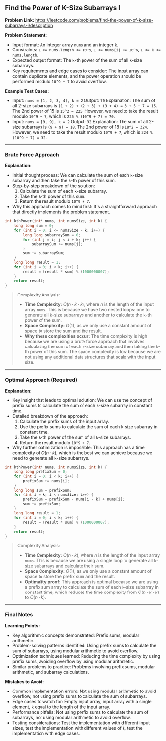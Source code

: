 ## Find the Power of K-Size Subarrays I

**Problem Link:** https://leetcode.com/problems/find-the-power-of-k-size-subarrays-i/description

**Problem Statement:**
- Input format: An integer array `nums` and an integer `k`.
- Constraints: `1 <= nums.length <= 10^5`, `1 <= nums[i] <= 10^6`, `1 <= k <= nums.length`.
- Expected output format: The `k`-th power of the sum of all `k`-size subarrays.
- Key requirements and edge cases to consider: The input array can contain duplicate elements, and the power operation should be performed modulo `10^9 + 7` to avoid overflow.

**Example Test Cases:**
- Input: `nums = [1, 2, 3, 4], k = 2`
  Output: `70`
  Explanation: The sum of all 2-size subarrays is `(1 + 2) + (2 + 3) + (3 + 4) = 3 + 5 + 7 = 15`. The 2nd power of 15 is `15^2 = 225`. However, we need to take the result modulo `10^9 + 7`, which is `225 % (10^9 + 7) = 70`.
- Input: `nums = [9, 9], k = 2`
  Output: `32`
  Explanation: The sum of all 2-size subarrays is `(9 + 9) = 18`. The 2nd power of 18 is `18^2 = 324`. However, we need to take the result modulo `10^9 + 7`, which is `324 % (10^9 + 7) = 32`.

---

### Brute Force Approach

**Explanation:**
- Initial thought process: We can calculate the sum of each `k`-size subarray and then take the `k`-th power of this sum.
- Step-by-step breakdown of the solution:
  1. Calculate the sum of each `k`-size subarray.
  2. Take the `k`-th power of this sum.
  3. Return the result modulo `10^9 + 7`.
- Why this approach comes to mind first: It's a straightforward approach that directly implements the problem statement.

```cpp
int kthPower(int* nums, int numsSize, int k) {
    long long sum = 0;
    for (int i = 0; i <= numsSize - k; i++) {
        long long subarraySum = 0;
        for (int j = i; j < i + k; j++) {
            subarraySum += nums[j];
        }
        sum += subarraySum;
    }
    long long result = 1;
    for (int i = 0; i < k; i++) {
        result = (result * sum) % (1000000007);
    }
    return result;
}
```

> Complexity Analysis:
> - **Time Complexity:** $O(n \cdot k \cdot k)$, where $n$ is the length of the input array `nums`. This is because we have two nested loops: one to generate all `k`-size subarrays and another to calculate the `k`-th power of the sum.
> - **Space Complexity:** $O(1)$, as we only use a constant amount of space to store the sum and the result.
> - **Why these complexities occur:** The time complexity is high because we are using a brute force approach that involves calculating the sum of each `k`-size subarray and then taking the `k`-th power of this sum. The space complexity is low because we are not using any additional data structures that scale with the input size.

---

### Optimal Approach (Required)

**Explanation:**
- Key insight that leads to optimal solution: We can use the concept of prefix sums to calculate the sum of each `k`-size subarray in constant time.
- Detailed breakdown of the approach:
  1. Calculate the prefix sums of the input array.
  2. Use the prefix sums to calculate the sum of each `k`-size subarray in constant time.
  3. Take the `k`-th power of the sum of all `k`-size subarrays.
  4. Return the result modulo `10^9 + 7`.
- Why further optimization is impossible: This approach has a time complexity of $O(n \cdot k)$, which is the best we can achieve because we need to generate all `k`-size subarrays.

```cpp
int kthPower(int* nums, int numsSize, int k) {
    long long prefixSum = 0;
    for (int i = 0; i < k; i++) {
        prefixSum += nums[i];
    }
    long long sum = prefixSum;
    for (int i = k; i < numsSize; i++) {
        prefixSum = prefixSum - nums[i - k] + nums[i];
        sum += prefixSum;
    }
    long long result = 1;
    for (int i = 0; i < k; i++) {
        result = (result * sum) % (1000000007);
    }
    return result;
}
```

> Complexity Analysis:
> - **Time Complexity:** $O(n \cdot k)$, where $n$ is the length of the input array `nums`. This is because we are using a single loop to generate all `k`-size subarrays and calculate their sum.
> - **Space Complexity:** $O(1)$, as we only use a constant amount of space to store the prefix sum and the result.
> - **Optimality proof:** This approach is optimal because we are using a prefix sum array to calculate the sum of each `k`-size subarray in constant time, which reduces the time complexity from $O(n \cdot k \cdot k)$ to $O(n \cdot k)$.

---

### Final Notes

**Learning Points:**
- Key algorithmic concepts demonstrated: Prefix sums, modular arithmetic.
- Problem-solving patterns identified: Using prefix sums to calculate the sum of subarrays, using modular arithmetic to avoid overflow.
- Optimization techniques learned: Reducing the time complexity by using prefix sums, avoiding overflow by using modular arithmetic.
- Similar problems to practice: Problems involving prefix sums, modular arithmetic, and subarray calculations.

**Mistakes to Avoid:**
- Common implementation errors: Not using modular arithmetic to avoid overflow, not using prefix sums to calculate the sum of subarrays.
- Edge cases to watch for: Empty input array, input array with a single element, `k` equal to the length of the input array.
- Performance pitfalls: Not using prefix sums to calculate the sum of subarrays, not using modular arithmetic to avoid overflow.
- Testing considerations: Test the implementation with different input sizes, test the implementation with different values of `k`, test the implementation with edge cases.